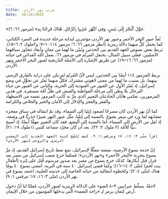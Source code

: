 ```yaml
---
title:  غربي نهر الأردن
date:  16/10/2025
---
```


«حَوَّلَ ٱلْبَحْرَ إِلَى يَبَسٍ، وَفِي ٱلنَّهْرِ عَبَرُوا بِٱلرِّجْلِ. هُنَاكَ فَرِحْنَا بِهِ» (مزمور ٦٦: ٦).

يُعدُّ عبور البحر الأحمر وعبور نهر الأردن مؤشرين لبداية مرحلة جديدة في السرد الكتابي، كما يحمل كلٌّ منهما دلالة رمزية (انظر مزمور ٦٦: ٦؛ مزمور ١١٤: ١–٧؛ و٢ملوك ٢: ٦–١٥). تربط بعض نصوص العهد القديم بين الحدثين وتُبيّن ما لهما من معانٍ وأبعاد تتجاوز سياقهما الأصليين. فعلى سبيل المثال، يحتفل المرنّم في مزمور ٦٦، بعمل الله الفدائي في حياته (مزمور ٦٦: ١٦–١٩) عن طريق الإشارة إلى الأمثلة التاريخية لعبور البحر الأحمر ونهر الأردن.

يربط المزمور ١١٤ أيضًا بين الحدثين، ليس لأنّ المُرنّم لم يكن على دراية بالفارق الزمني بينهما، بل بسبب ما لهما من معنى لاهوتي مشترك، فكلٌّ منهما يُعبّر عن تحوُّلٍ في وضع إسرائيل، إذ يُعبّر الأول عن العبور من العبودية إلى الحرية، والثاني عن العبور من حياة الترحال بلا وطن إلى مرحلة المواطنة والعيش في ظلِّ أمّة مستقرة. في هذين المزمورين، تعكس هاتان الحادثتان التغيير الذي مرَّ به كاتب المزمور نفسه من الاضطهاد والفقر والعجز والإذلال إلى الأمان والخير والخلاص والكرامة.

كما أنّ نهر الأردن كان مسرحًا لصعود إيليا إلى السماء، وقد تمّ انتقاله في سياق معجزة مشابهة لما ورد في سِفر يشوع. بالنسبة إلى إيليا، مثَّل عبور النهر تغييرًا جذريًّا في وضعه، إذ نُقل من الأرض إلى السماء، أما بالنسبة إلى أليشع، فقد كان التغيير مهمًّا أيضًا، إذ أصبح نبيًّا للأمّة (٢ ملوك ٢: ٢٢)، بعد أن كان مجرّد مساعد للنبي (١ملوك ١٩: ٢١).

`اِقرأ متّى ٣: ١٦، ١٧ ومرقس ١: ٩. كيف يُلمِّح كتبة العهد الجديد إلى المعنى الرمزي والروحي لنهر الأردن؟`

إنّ خدمة يسوع الأرضية، بصفته ممثِّلًا لإسرائيل، تتبع نمط تاريخ إسرائيل القديم، إذ مرَّ يسوع بتجربة «البحر الأحمر» و«نهر الأردن»؛ فمثلما خرج شعب إسرائيل من مصر بعد قرار قتل أبكارها، كذلك خرج يسوع من مصر بعد صدور مرسوم قُتل على إثره (أطفال بيت لحم) (متّى ٢: ١٤–١٦)؛ وكما قضى إسرائيل ٤٠ سنة في البرية، أمضى يسوع ٤٠ يومًا هناك (متّى ٤: ٢)؛ وكخطوة انتقالية من حياته الخاصة إلى خدمته العلنية، اعتمد يسوع في نهر الأردن (متّى ٣: ١٦، ١٧؛ مرقس ١: ٩).

لاحقًا، يسلّط عبرانيين ٣–٤ الضوء على الدلالة الرمزية لعبور الأردن، مُعلنًا لنا أنّ دخول أرض كنعان يرمز لـِ «راحة النعمة» الّتي يدخلها المؤمنون من خلال الإيمان.